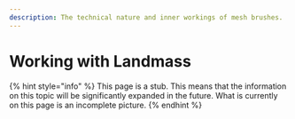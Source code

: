 ```yaml
---
description: The technical nature and inner workings of mesh brushes.
---
```


# Working with Landmass

{% hint style="info" %}
This page is a stub. This means that the information on this topic will be significantly expanded in the future. What is currently on this page is an incomplete picture.
{% endhint %}
